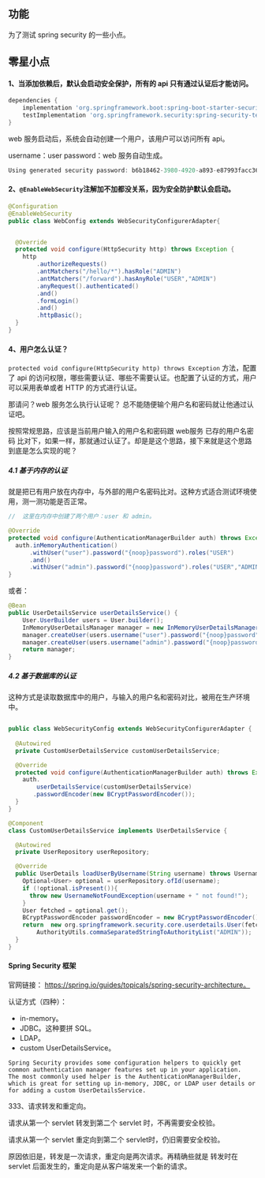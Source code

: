 ## 功能
为了测试 spring security 的一些小点。

## 零星小点
#### 1、当添加依赖后，默认会启动安全保护，所有的 api 只有通过认证后才能访问。
```groovy
dependencies {
    implementation 'org.springframework.boot:spring-boot-starter-security'
    testImplementation 'org.springframework.security:spring-security-test'
}
```
web 服务启动后，系统会自动创建一个用户，该用户可以访问所有 api。

username：user
password：web 服务自动生成。
```java
Using generated security password: b6b18462-3980-4920-a893-e87993facc36
```
#### 2、`@EnableWebSecurity`注解加不加都没关系，因为安全防护默认会启动。
```java
@Configuration
@EnableWebSecurity
public class WebConfig extends WebSecurityConfigurerAdapter{


  @Override
  protected void configure(HttpSecurity http) throws Exception {
    http
        .authorizeRequests()
        .antMatchers("/hello/*").hasRole("ADMIN")
        .antMatchers("/forward").hasAnyRole("USER","ADMIN")
        .anyRequest().authenticated()
        .and()
        .formLogin()
        .and()
        .httpBasic();
  }
}

```


#### 4、用户怎么认证？

`protected void configure(HttpSecurity http) throws Exception` 方法，配置了 api 的访问权限，哪些需要认证、哪些不需要认证。也配置了认证的方式，用户可以采用表单或者 HTTP 的方式进行认证。

那请问？web 服务怎么执行认证呢？ 总不能随便输个用户名和密码就让他通过认证吧。

按照常规思路，应该是当前用户输入的用户名和密码跟 web服务 已存的用户名密码 比对下，如果一样，那就通过认证了。却是是这个思路，接下来就是这个思路到底是怎么实现的呢？

##### 4.1 基于内存的认证
就是把已有用户放在内存中，与外部的用户名密码比对。这种方式适合测试环境使用，测一测功能是否正常。
```java
//  这里在内存中创建了两个用户：user 和 admin。

@Override
protected void configure(AuthenticationManagerBuilder auth) throws Exception {
  auth.inMemoryAuthentication()
      .withUser("user").password("{noop}password").roles("USER")
      .and()
      .withUser("admin").password("{noop}password").roles("USER","ADMIN");
}
```
或者：
```java
@Bean
public UserDetailsService userDetailsService() {
    User.UserBuilder users = User.builder();
    InMemoryUserDetailsManager manager = new InMemoryUserDetailsManager();
    manager.createUser(users.username("user").password("{noop}password").roles("USER").build());
    manager.createUser(users.username("admin").password("{noop}password").roles("USER", "ADMIN").build());
    return manager;
}
```

##### 4.2 基于数据库的认证
这种方式是读取数据库中的用户，与输入的用户名和密码对比，被用在生产环境中。
```java

public class WebSecurityConfig extends WebSecurityConfigurerAdapter { 
  
  @Autowired
  private CustomUserDetailsService customUserDetailsService;

  @Override
  protected void configure(AuthenticationManagerBuilder auth) throws Exception {
    auth.
        userDetailsService(customUserDetailsService)
       .passwordEncoder(new BCryptPasswordEncoder());
  }
}
```
```java
@Component
class CustomUserDetailsService implements UserDetailsService {

  @Autowired
  private UserRepository userRepository;

  @Override
  public UserDetails loadUserByUsername(String username) throws UsernameNotFoundException {
    Optional<User> optional = userRepository.ofId(username);
    if (!optional.isPresent()){
      throw new UsernameNotFoundException(username + " not found!");
    }
    User fetched = optional.get();
    BCryptPasswordEncoder passwordEncoder = new BCryptPasswordEncoder();
    return  new org.springframework.security.core.userdetails.User(fetched.getName(),passwordEncoder.encode(fetched.getPassword()),
        AuthorityUtils.commaSeparatedStringToAuthorityList("ADMIN"));
  }
}
```

#### Spring Security 框架
官网链接： https://spring.io/guides/topicals/spring-security-architecture。

认证方式（四种）：
- in-memory。
- JDBC。这种要拼 SQL。
- LDAP。
- custom UserDetailsService。

```text
Spring Security provides some configuration helpers to quickly get common authentication manager features set up in your application. 
The most commonly used helper is the AuthenticationManagerBuilder, which is great for setting up in-memory, JDBC, or LDAP user details or for adding a custom UserDetailsService. 
```


333、请求转发和重定向。

请求从第一个 servlet 转发到第二个 servlet 时，不再需要安全校验。

请求从第一个 servlet 重定向到第二个 servlet时，仍旧需要安全校验。

原因依旧是，转发是一次请求，重定向是两次请求。再精确些就是 转发时在 servlet 后面发生的，重定向是从客户端发来一个新的请求。